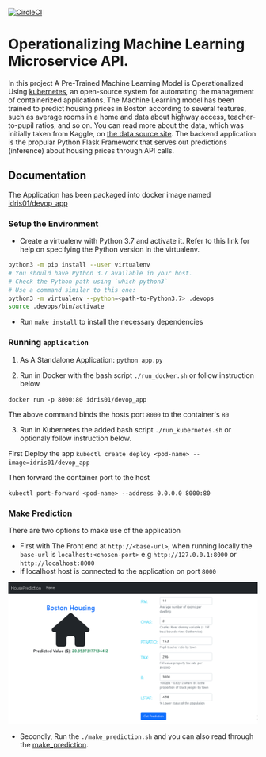 [![CircleCI](https://circleci.com/gh/circleci/circleci-docs.svg?style=svg)](https://app.circleci.com/pipelines/github/Idris01/operationalizing_machine_learning)

# Operationalizing Machine Learning Microservice API.

In this project A Pre-Trained Machine Learning Model is Operationalized Using [kubernetes](https://kubernetes.io/),
an open-source system for automating the management of containerized applications. The Machine Learning model
has been trained to predict housing prices in Boston according to several features, such as average rooms in 
a home and data about highway access, teacher-to-pupil ratios, and so on. You can read more about the data, 
which was initially taken from Kaggle, on [the data source site](https://www.kaggle.com/c/boston-housing). 
The backend application is the propular Python Flask Framework that serves out predictions (inference) about housing prices through API calls. 

## Documentation
The Application has been packaged into docker image named [idris01/devop_app](https://hub.docker.com/repository/docker/idris01/devop_app)

### Setup the Environment

* Create a virtualenv with Python 3.7 and activate it. Refer to this link for help on specifying the Python version in the virtualenv. 
```bash
python3 -m pip install --user virtualenv
# You should have Python 3.7 available in your host. 
# Check the Python path using `which python3`
# Use a command similar to this one:
python3 -m virtualenv --python=<path-to-Python3.7> .devops
source .devops/bin/activate
```
* Run `make install` to install the necessary dependencies

### Running `application`

1. As A Standalone Application:  `python app.py`


2. Run in Docker with the bash script  `./run_docker.sh` or follow instruction below

`docker run -p 8000:80 idris01/devop_app`

The above command binds the hosts port `8000` to the container's `80`

3. Run in Kubernetes the added bash script   `./run_kubernetes.sh` or optionaly follow instruction below.

First Deploy the app
`kubectl create deploy <pod-name> --image=idris01/devop_app`

Then forward the container port to the host

`kubectl port-forward <pod-name> --address 0.0.0.0 8000:80`

### Make Prediction
There are two options to make use of the application
* First with The Front end at `http://<base-url>`, when running locally the `base-url` is `localhost:<chosen-port>` e.g `http://127.0.0.1:8000` or `http://localhost:8000`
* if localhost host is connected to the application on port `8000`

![Prediction Page](./prediction.PNG)


* Secondly, Run the `./make_prediction.sh` and you can also read through the [make_prediction](./make_prediction.sh).

